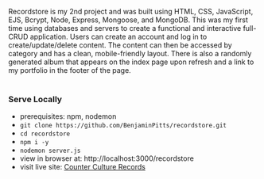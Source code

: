 Recordstore is my 2nd project and was built using HTML, CSS, JavaScript, EJS, Bcrypt, Node, Express, Mongoose, and MongoDB.
This was my first time using databases and servers to create a functional and interactive full-CRUD application. Users can create an account and log in to create/update/delete content. The content can then be accessed by category and has a clean, mobile-friendly layout. There is also a randomly generated album that appears on the index page upon refresh and a link to my portfolio in the footer of the page.<br><br>
### Serve Locally
- prerequisites: npm, nodemon
- `git clone https://github.com/BenjaminPitts/recordstore.git`
- `cd recordstore`
- `npm i -y`
- `nodemon server.js`
- view in browser at: http://localhost:3000/recordstore
- visit live site: [Counter Culture Records](https://recordstore666.herokuapp.com/recordstore)
